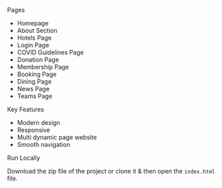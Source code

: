 Pages

- Homepage
- About Section
- Hotels Page
- Login Page
- COVID Guidelines Page
- Donation Page
- Membership Page
- Booking Page
- Dining Page
- News Page
- Teams Page

Key Features

- Modern design
- Responsive 
- Multi dynamic page website
- Smooth navigation

  
Run Locally

Download the zip file of the project or clone it & then open the ```index.html``` file.



